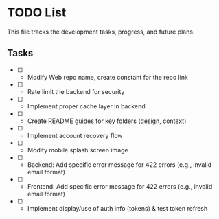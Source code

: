 # TODO List

This file tracks the development tasks, progress, and future plans.

## Tasks

- [ ] - Modify Web repo name, create constant for the repo link
- [ ] - Rate limit the backend for security
- [ ] - Implement proper cache layer in backend
- [ ] - Create README guides for key folders (design, context)
- [ ] - Implement account recovery flow
- [ ] - Modify mobile splash screen image
- [ ] - Backend: Add specific error message for 422 errors (e.g., invalid email format)
- [ ] - Frontend: Add specific error message for 422 errors (e.g., invalid email format)
- [ ] - Implement display/use of auth info (tokens) & test token refresh